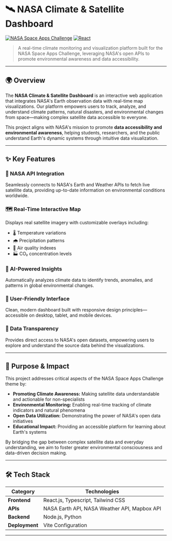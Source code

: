 # 🛰️ NASA Climate & Satellite Dashboard

[![NASA Space Apps Challenge](https://img.shields.io/badge/NASA-Space%20Apps%20Challenge-0B3D91?style=for-the-badge&logo=nasa)](https://www.spaceappschallenge.org/)
[![React](https://img.shields.io/badge/React-18.0+-61DAFB?style=for-the-badge&logo=react&logoColor=black)](https://reactjs.org/)

> A real-time climate monitoring and visualization platform built for the NASA Space Apps Challenge, leveraging NASA's open APIs to promote environmental awareness and data accessibility.

---

## 🌍 Overview

The **NASA Climate & Satellite Dashboard** is an interactive web application that integrates NASA's Earth observation data with real-time map visualizations. Our platform empowers users to track, analyze, and understand climate patterns, natural disasters, and environmental changes from space—making complex satellite data accessible to everyone.

This project aligns with NASA's mission to promote **data accessibility and environmental awareness**, helping students, researchers, and the public understand Earth's dynamic systems through intuitive data visualization.

---

## ✨ Key Features

### 🔌 NASA API Integration
Seamlessly connects to NASA's Earth and Weather APIs to fetch live satellite data, providing up-to-date information on environmental conditions worldwide.

### 🗺️ Real-Time Interactive Map
Displays real satellite imagery with customizable overlays including:
- 🌡️ Temperature variations
- 🌧️ Precipitation patterns
- 💨 Air quality indexes
- 🏭 CO₂ concentration levels

### 🤖 AI-Powered Insights
Automatically analyzes climate data to identify trends, anomalies, and patterns in global environmental changes.

### 📱 User-Friendly Interface
Clean, modern dashboard built with responsive design principles—accessible on desktop, tablet, and mobile devices.

### 📖 Data Transparency
Provides direct access to NASA's open datasets, empowering users to explore and understand the source data behind the visualizations.

---

## 🎯 Purpose & Impact

This project addresses critical aspects of the NASA Space Apps Challenge theme by:

- **Promoting Climate Awareness:** Making satellite data understandable and actionable for non-specialists
- **Environmental Monitoring:** Enabling real-time tracking of climate indicators and natural phenomena
- **Open Data Utilization:** Demonstrating the power of NASA's open data initiatives
- **Educational Impact:** Providing an accessible platform for learning about Earth's systems

By bridging the gap between complex satellite data and everyday understanding, we aim to foster greater environmental consciousness and data-driven decision making.

---

## 🛠️ Tech Stack

| Category | Technologies |
|----------|-------------|
| **Frontend** | React.js, Typescript, Tailwind CSS |
| **APIs** | NASA Earth API, NASA Weather API, Mapbox API |
| **Backend** | Node.js, Python |
| **Deployment** | Vite Configuration |

---
